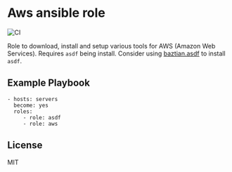 Aws ansible role
================

![CI](https://github.com/baztian/ansible-aws/workflows/CI/badge.svg)

Role to download, install and setup various tools for AWS (Amazon Web
Services). Requires `asdf` being install. Consider using
[baztian.asdf](https://github.com/baztian/ansible-asdf) to install
`asdf`.

Example Playbook
----------------

    - hosts: servers
      become: yes
      roles:
         - role: asdf
         - role: aws

License
-------

MIT
